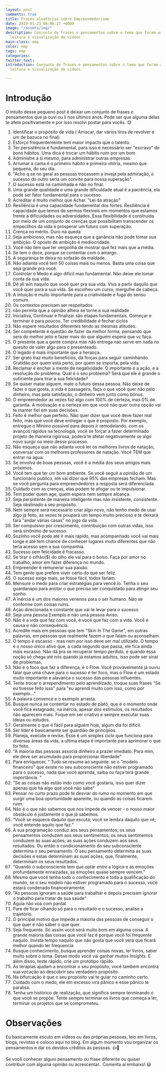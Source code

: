 ```yaml
---
layout: post
comments: true
title: Frases aleatórias sobre Empreendedorismo
date: 2019-01-23 06:00:27 +0000
image: "/assets/img/"
description: Conjunto de frases e pensamentos sobre o tema que foram adquiridas após
  leitura e visualização de vídeos
main-class: emp
color: emp
tags: emp
categories: 
twitter_text: 
introduction: Conjunto de frases e pensamentos sobre o tema que foram adquiridas após
  leitura e visualização de vídeos

---
```

# Introdução

O intuito desse pequeno post é deixar um conjunto de frases e pensamentos que ja ouvi ou li nos últimos anos. Pode ser que alguma delas te afete positivamente e por isso resolvi postar para vocês. 😊

 1. Identificar o propósito de vida ( Arriscar, dar vários tiros de revolver e um de bazuca no final)
 2. Esforço frequentemente tem maior impacto que o talento.
 3. Ter persistência é fundamental, para isso é necessário ser "escravo" de bons hábitos. Uma dica é trocar um hábito ruim por um bom
 4. Administre a si mesmo, para administrar outras empresas.
 5. Arrumar a cama é o primeiro hábito e primeira vitória, mesmo que pequena, do seu dia.
 6. "Acho q se no geral as pessoas trocassem a inveja pela admiração, o sucesso do outro seria um convite para nossa superação".
 7. O sucesso está na caminhada e não no final.
 8. Uma grande qualidade e uma grande dificuldade atual é a paciência, ela pode ser fator fundamental para o sucesso.
 9. Acreditar é muito melhor que Achar. "Lei da atração"
10. Resiliência é uma capacidade fundamental dos fortes. Resiliência é capacidade que temos de sermos flexíveis em momentos que estamos frente a dificuldades ou adversidades. Essa flexibilidade é construída por meio de um conjunto de crenças que possibilitam transcender os empecilhos da vida e prosperar um futuro com superação.
11. Crença no mérito. Duro na queda
12. Seja ambicioso, mas não esqueça que a ganância não pode tomar sua ambição. O oposto de ambição é mediocridade.
13. Você não tem que ter vergonha de mostrar que fez mais que a média.
14. Se tem o doce, porque se contentar com o amargo.
15. A segurança te deixa no sofazão da maldade.
16. Não adianta você tem 50 coisas mais ou menos. Basta uma coisa que seja grande pra você.
17. Controlar o Medo é algo difícil mas fundamental. Não deixe ele tomar conta da sua vida.
18. Dê all win naquilo que você quer pra sua vida. Viva a partir daquilo que você quer para a sua vida. Se escolheu um curso, mergulhe de cabeça.
19. A intuição é muito importante para a criatividade e fuga do senso comum.
20. Os contextos precisam ser respeitados
21. não permita que a opinião alheia se torne a sua realidade
22. Iniciativa, Continuar e finalizar são etapas fundamentais. Começar e terminar é para poucos. Ter credibilidade é fechar ciclos
23. Não espere resultados diferentes tendo as mesmas atitudes.
24. Ser competente é questão de fazer da melhor forma, pensando que sera do melhor jeito e fazer mais do que alguém espera que vc faça.
25. O presente que a gente compra mas não entrega nao serve em nada no quesito de valer algo para o presenteado.
26. O legado é mais importante que a herança.
27. Ser grato traz muito benefícios, dá forças para seguir caminhando. Gratidão por quem está perto, por quem se importa, pela vida.
28. Reclamar é encher a mente de negatividade. O importante é a ação, e a resolução do problema. Qual é o seu problema? Será que ele é grande o suficiente para tirar a sua felicidade?
29. Se quiser matar alguem, mate o futuro dessa pessoa. Não deixe de fazer o que gosta, a vida é passageira, faça o que você quer não pelo dinheiro, mas pela satisfação, o dinheiro vem junto como bônus.
30. O empreendedor as vezes faz algo com 100% de certeza, mas 0% de garantia. A motivação e a certeza em que você não quer outra opção vai te manter fiel em suas decisões.
31. Feito é melhor que perfeito. Não quer dizer que você deve fazer mal feito, mas que você deve entregar o que é proposto. Por exemplo, entregue o Mínimo possível para depois ir remodelando, com os avanços rápidos na tecnologia, você se forçar a fazer determinado projeto de maneira rigorosa, poderá te afetar negativamente se algo novo surgir no meio desse processo.
32. Não esqueça que não adianta você ler os melhores livros de natação, conversar com os melhores professores de natação. Você TEM que entrar na água.
33. Se envolva de boas pessoas, você é a média dos seus amigos mais próximos.
34. Você tem que ter um bom ambiente. Se você seguir a opinião de um funcionário publico, ele vai dizer que 95% das empresas fecham. Mas se você pergunta para empreendedores a resposta será diferenciada.
35. Cuidado com as crenças, elas podem te afogar ou te impulsionar.
36. Tem poder quem age, quem espera nem sempre alcança.
37. Seja persistente de maneira inteligente mas não insistente, consistente. Seja obstinado a seu propósito.
38. Nem sempre será necessário criar algo novo, não tenho medo de usar algo já feito, as vezes te poupará um tempo muito precioso e te deixará fará "andar várias casas" no jogo da vida.
39. Ser compulsivo por crescimento, contribuição com outras vidas, isso será sinônimo de sucesso.
40. Sozinho você pode até ir mais rápido, mas acompanhado você vai mais longe e até tem chance de conhecer lugares muito diferentes que não teria acesso sem a sua companhia.
41. Sucesso sem felicidade é fracasso.
42. Se tirar o cifrão($) do olho ele vai para o bolso. Faça por amor no trabalho, amor em fazer diferença no mundo.
43. Empreender é remunerar sua paixão.
44. Tem gente que prefere viver certo do que ser feliz.
45. O sucesso exige mais, se fosse fácil, todos fariam.
46. Mensure o medo para criar estratégias para vencê.lo. Tenha o seu guardanapo para anotar o que precisa ser conquistado para atingir seu sonho.
47. A inércia é um dos maiores venenos para o ser humano. Não se conforme com coisas ruins.
48. Ação direcionada e constante que vai te levar para o sucesso.
49. Seja uma pessoa Exemplo e não uma pessoa Aviso.
50. Não é a vida que faz com você, é você que faz com a vida. Você é causa e não consequência.
51. Acredite mais em pessoas que tem "Skin In The Game", em outras palavras, em pessoas que realmente fazem o que falam ou aconselham.
52. O tempo é escasso - mas nem por isso deve ser mal utilizado. O tempo é o nosso único ativo que, a cada segundo que passa, ele fica ainda mais escasso. Não dá pra se recuperar tempo perdido, e quando essa noção só chega até nós quando já estamos adultos, isso pode ser sinal de problemas.
53. Não é o foco que faz a diferença, é o Flow. Você provavelmente já ouviu falar que uma chave para o sucesso é ter foco, mas o Flow é um estado muito importante e alavanca o sucesso das pessoas influentes.
54. Tente trocar o arrependimento pelo aprendizado, troque suas frases "Se eu tivesse feito isso" para "eu aprendi muito com isso, como por exemplo..."
55. A palavra convence e o exemplo arrasta.
56. Busque nunca se contentar no estado de platô, que é o momento onde você fica estagnado, na inércia, apesar dos estímulos, os resultados não aparecem mais. Foque em ser criativo e sempre executar suas ideias ou estudos.
57. Geralmente o que é fácil para alguém hoje, algum dia foi difícil.
58. Ser líder é basicamente ser guardião de princípios.
59. Planeja, execute e revise. Esse é um simples ciclo que funciona para diversas áreas da vida, a ultima etapa é importante para aprimorar o que foi feito.
60. "A maioria das pessoas associa dinheiro a prazer imediato. Para mim, ele deve ser acumulado para proporcionar liberdade"
61. Para enriquecer, " Tudo	se	resume	ao	seguinte:	se	o	“modelo	financeiro”	que	existe	no	seu	subconsciente	não estiver	programado	para	o	sucesso,	nada	que	você	aprenda,	saiba	ou	faça	terá	grande importância. "
62. "Se as coisas não estão indo como você	gostaria, isso quer dizer apenas que há algo que você não sabe"
63. Pensar no curto prazo pode te desviar do rumo no momento em que surgir uma boa oportunidade aparente, ou quando as coisas ficarem ruim.
64. Não é o que não sabemos que nos impede de vencer - o nosso maior obstáculo é justamente o que já sabemos.
65. “Você se esquece daquilo que escuta; você se lembra daquilo que vê; você entende aquilo que faz.”
66. A sua programação conduz aos seus pensamentos; os seus pensamentos conduzem aos seus sentimentos; os seus sentimentos conduzem às suas ações; as suas ações conduzem aos seus resultados. Ou então o condicionamento do seu subconsciente determina o seu pensamento. O seu pensamento determina as suas decisões e estas determinam as suas ações, que, finalmente, determinam os seus resultados.
67. "Quando o subconsciente tem que optar entre a lógica e as emoções profundamente enraizadas, as emoções quase sempre vencem."
68. Mesmo que você tenha todo o conhecimento e toda a qualificação do mundo, se o seu modelo não estiver programado para o sucesso, você estará condenado financeiramente.
69. "As pessoas ignoram a saúde para trabalhar e depois precisam ignorar o trabalho para tratar de sua saúde"
70. Águia não voa com pardal
71. Pare de ficar olhando só para o resultado e o sucesso, analise a trajetório.
72. O principal motivo que impede a maioria das pessoas de conseguir o que quer é não saber o que quer.
73. Seja frequente. Só assim você será muito bom em alguma coisa. A grande maioria das coisas que você faz é porque você foi frequente naquilo. Invista tempo naquilo que não gosta que você verá que ficará melhor quando ter frequencia
74. Busque conhecimento, busque aprender coisas novas, ler livros, saber muito sobre o tema. Desse modo você vai ganhar muitos Insights. E além disso, teste rápido, crie um protótipo rápido.
75. As terapias ajudam a encontrar o seu propósito, você também encontra sua vocação ao descobrir seu verdadeiro propósito.
76. Na bifurcação é que o seu propósito vai te guiar no caminho certo.
77. Cuidado com o medo, ele em excesso vira pânico e esse pânico te paralisa.
78. Tenha um histórico de realização, que significa sempre terminando o que você se propõe. Tente sempre terminar os livros que começa a ler, terminar os projetos que se comprometeu.

# Observações

Eu basicamente escuto em vídeos ou das próprias pessoas, leio em livros, blogs, revistas e coloco aqui no blog. Em algum momento vou organizar os pensamentos e dar os devidos créditos às pessoas. 👍🤣

Se você conhecer algum pensamento ou frase diferente ou quiser contribuir com alguma opinião ou acrescentar.. Comenta aí embaixo! 😃